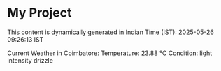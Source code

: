 # My Project

This content is dynamically generated in Indian Time (IST): 2025-05-26 09:26:13 IST


Current Weather in Coimbatore:
Temperature: 23.88 °C
Condition: light intensity drizzle
